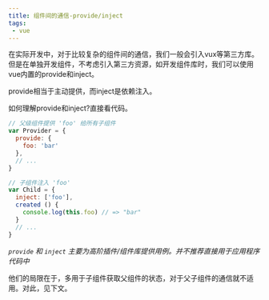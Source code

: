 ```yaml
---
title: 组件间的通信-provide/inject
tags:
 - vue
---
```


在实际开发中，对于比较复杂的组件间的通信，我们一般会引入vux等第三方库。但是在单独开发组件，不考虑引入第三方资源，如开发组件库时，我们可以使用vue内置的provide和inject。

provide相当于主动提供，而inject是依赖注入。

如何理解provide和inject?直接看代码。

```javascript
// 父级组件提供 'foo' 给所有子组件
var Provider = {
  provide: {
    foo: 'bar'
  },
  // ...
}

// 子组件注入 'foo'
var Child = {
  inject: ['foo'],
  created () {
    console.log(this.foo) // => "bar"
  }
  // ...
}
```

<i style="color:'red'">`provide` 和 `inject` 主要为高阶插件/组件库提供用例。并不推荐直接用于应用程序代码中</i>

他们的局限在于，多用于子组件获取父组件的状态，对于父子组件的通信就不适用。对此，见下文。